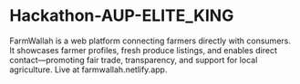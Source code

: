 # Hackathon-AUP-ELITE_KING
FarmWallah is a web platform connecting farmers directly with consumers. It showcases farmer profiles, fresh produce listings, and enables direct contact—promoting fair trade, transparency, and support for local agriculture. Live at farmwallah.netlify.app.
